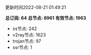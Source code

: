 更新时间2022-08-21 01:49:21

**总订阅: 64**
**总节点: 8961**
**有效节点: 1963**
- ss节点: 242
- v2ray节点: 1623
- trojan节点: 97
- ssr节点: 1

